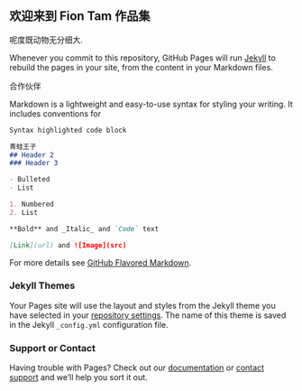 ## 欢迎来到 Fion Tam 作品集

呢度既动物无分细大.

Whenever you commit to this repository, GitHub Pages will run [Jekyll](https://jekyllrb.com/) to rebuild the pages in your site, from the content in your Markdown files.

合作伙伴

Markdown is a lightweight and easy-to-use syntax for styling your writing. It includes conventions for

```markdown
Syntax highlighted code block

青蛙王子
## Header 2
### Header 3

- Bulleted
- List

1. Numbered
2. List

**Bold** and _Italic_ and `Code` text

[Link](url) and ![Image](src)
```

For more details see [GitHub Flavored Markdown](https://guides.github.com/features/mastering-markdown/).

### Jekyll Themes

Your Pages site will use the layout and styles from the Jekyll theme you have selected in your [repository settings](https://github.com/Fiontam/Resume/settings). The name of this theme is saved in the Jekyll `_config.yml` configuration file.

### Support or Contact

Having trouble with Pages? Check out our [documentation](https://help.github.com/categories/github-pages-basics/) or [contact support](https://github.com/contact) and we’ll help you sort it out.
